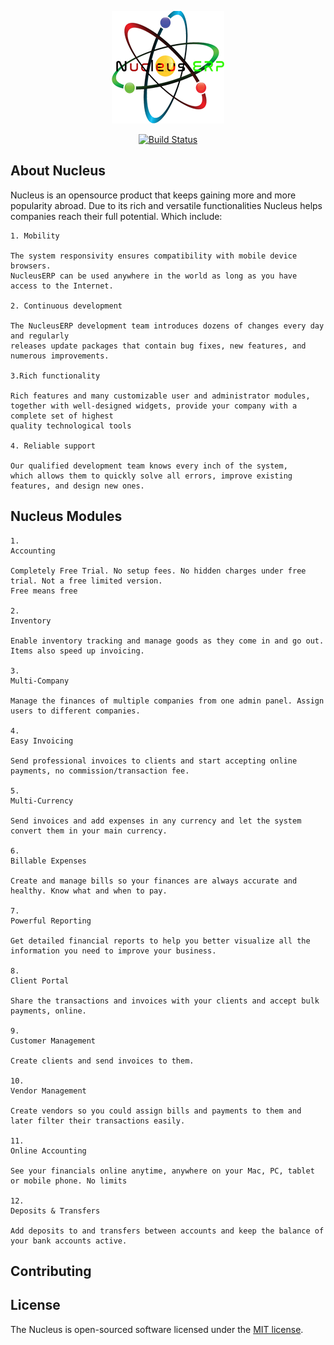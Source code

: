 <p align="center"><img src="https://github.com/MartMbithi/Nucleus/blob/master/public/apple-touch-icon.png" ></p>

<p align="center">
<a href="https://travis-ci.org/laravel/framework"><img src="https://travis-ci.org/laravel/framework.svg" alt="Build Status"></a>
</p>

## About Nucleus

Nucleus is an opensource product that keeps gaining more and more popularity abroad. Due to its rich and versatile functionalities Nucleus helps companies reach their full potential. Which include: 
```
1. Mobility

The system responsivity ensures compatibility with mobile device browsers.
NucleusERP can be used anywhere in the world as long as you have access to the Internet. 

2. Continuous development

The NucleusERP development team introduces dozens of changes every day and regularly
releases update packages that contain bug fixes, new features, and numerous improvements.

3.Rich functionality

Rich features and many customizable user and administrator modules, 
together with well-designed widgets, provide your company with a complete set of highest
quality technological tools

4. Reliable support

Our qualified development team knows every inch of the system,
which allows them to quickly solve all errors, improve existing features, and design new ones. 
```

## Nucleus Modules
```
1. 
Accounting

Completely Free Trial. No setup fees. No hidden charges under free trial. Not a free limited version.
Free means free

2. 
Inventory

Enable inventory tracking and manage goods as they come in and go out. Items also speed up invoicing.

3. 
Multi-Company

Manage the finances of multiple companies from one admin panel. Assign users to different companies.

4. 
Easy Invoicing

Send professional invoices to clients and start accepting online payments, no commission/transaction fee.

5. 
Multi-Currency

Send invoices and add expenses in any currency and let the system convert them in your main currency.

6. 
Billable Expenses

Create and manage bills so your finances are always accurate and healthy. Know what and when to pay.

7.
Powerful Reporting

Get detailed financial reports to help you better visualize all the information you need to improve your business.

8. 
Client Portal

Share the transactions and invoices with your clients and accept bulk payments, online.

9.
Customer Management

Create clients and send invoices to them.

10. 
Vendor Management

Create vendors so you could assign bills and payments to them and later filter their transactions easily.

11. 
Online Accounting

See your financials online anytime, anywhere on your Mac, PC, tablet or mobile phone. No limits

12. 
Deposits & Transfers

Add deposits to and transfers between accounts and keep the balance of your bank accounts active.

```


## Contributing



## License

The Nucleus is open-sourced software licensed under the [MIT license](https://opensource.org/licenses/MIT).
